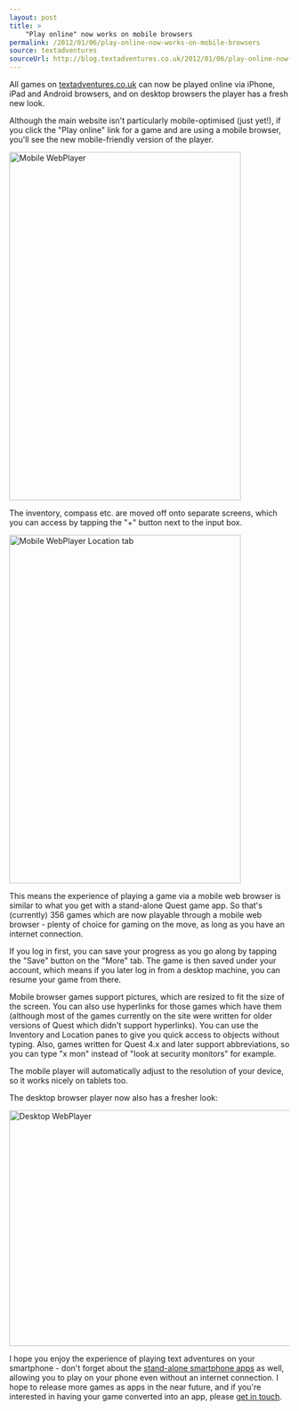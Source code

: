 ```yaml
---
layout: post
title: >
    "Play online" now works on mobile browsers
permalink: /2012/01/06/play-online-now-works-on-mobile-browsers
source: textadventures
sourceUrl: http://blog.textadventures.co.uk/2012/01/06/play-online-now-works-on-mobile-browsers/
---
```

All games on <a href="http://www.textadventures.co.uk/">textadventures.co.uk</a> can now be played online via iPhone, iPad and Android browsers, and on desktop browsers the player has a fresh new look.

Although the main website isn't particularly mobile-optimised (just yet!), if you click the "Play online" link for a game and are using a mobile browser, you'll see the new mobile-friendly version of the player.

<a href="http://textadventuresblog.files.wordpress.com/2012/01/photo-2.png"><img class="aligncenter size-large wp-image-1063" alt="Mobile WebPlayer" src="http://textadventuresblog.files.wordpress.com/2012/01/photo-2.png?w=416" width="416" height="625" /></a>

The inventory, compass etc. are moved off onto separate screens, which you can access by tapping the "+" button next to the input box.

<a href="http://textadventuresblog.files.wordpress.com/2012/01/photo-1.png"><img class="aligncenter size-large wp-image-1064" alt="Mobile WebPlayer Location tab" src="http://textadventuresblog.files.wordpress.com/2012/01/photo-1.png?w=416" width="416" height="625" /></a>

This means the experience of playing a game via a mobile web browser is similar to what you get with a stand-alone Quest game app. So that's (currently) 356 games which are now playable through a mobile web browser - plenty of choice for gaming on the move, as long as you have an internet connection.

If you log in first, you can save your progress as you go along by tapping the "Save" button on the "More" tab. The game is then saved under your account, which means if you later log in from a desktop machine, you can resume your game from there.

Mobile browser games support pictures, which are resized to fit the size of the screen. You can also use hyperlinks for those games which have them (although most of the games currently on the site were written for older versions of Quest which didn't support hyperlinks). You can use the Inventory and Location panes to give you quick access to objects without typing. Also, games written for Quest 4.x and later support abbreviations, so you can type "x mon" instead of "look at security monitors" for example.

The mobile player will automatically adjust to the resolution of your device, so it works nicely on tablets too.

The desktop browser player now also has a fresher look:

<a href="http://textadventuresblog.files.wordpress.com/2012/01/desktop.png"><img class="aligncenter size-large wp-image-1065" alt="Desktop WebPlayer" src="http://textadventuresblog.files.wordpress.com/2012/01/desktop.png?w=625" width="625" height="423" /></a>

I hope you enjoy the experience of playing text adventures on your smartphone - don't forget about the <a title="Apps" href="http://www.textadventures.co.uk/apps/">stand-alone smartphone apps</a> as well, allowing you to play on your phone even without an internet connection. I hope to release more games as apps in the near future, and if you're interested in having your game converted into an app, please <a title="Contact us" href="http://www.textadventures.co.uk/help/contact-us/">get in touch</a>.